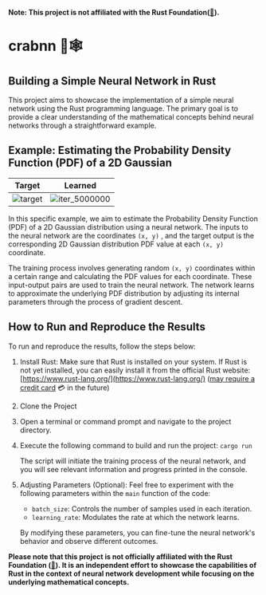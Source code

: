 **Note: This project is not affiliated with the Rust Foundation([🤦](https://twitter.com/rust_foundation/status/1644132378858729474?s=20)).**

# crabnn 🦀🕸️ 

## Building a Simple Neural Network in Rust

This project aims to showcase the implementation of a simple neural network using the Rust programming language. The primary goal is to provide a clear understanding of the mathematical concepts behind neural networks through a straightforward example.

## Example: Estimating the Probability Density Function (PDF) of a 2D Gaussian

Target             |  Learned
:-------------------------:|:-------------------------:
![target](https://github.com/hietalajulius/crabnn/assets/4254623/98a522db-0540-407c-bb39-ccb953891d15)  | ![iter_5000000](https://github.com/hietalajulius/crabnn/assets/4254623/d9eaf240-788b-49be-a1bb-84aa50feb6e0)

In this specific example, we aim to estimate the Probability Density Function (PDF) of a 2D Gaussian distribution using a neural network. The inputs to the neural network are the coordinates `(x, y)` , and the target output is the corresponding 2D Gaussian distribution PDF value at each `(x, y)` coordinate.

The training process involves generating random `(x, y)` coordinates within a certain range and calculating the PDF values for each coordinate. These input-output pairs are used to train the neural network. The network learns to approximate the underlying PDF distribution by adjusting its internal parameters through the process of gradient descent.

## How to Run and Reproduce the Results

To run and reproduce the results, follow the steps below:

1.  Install Rust: Make sure that Rust is installed on your system. If Rust is not yet installed, you can easily install it from the official Rust website: [https://www.rust-lang.org/](https://www.rust-lang.org/) ([may require a credit card](https://twitter.com/rust_foundation/status/1644132378858729474?s=20) 💳 in the future)
    
2.  Clone the Project
    
3.  Open a terminal or command prompt and navigate to the project directory.
    
4.  Execute the following command to build and run the project: `cargo run` 
    
    The script will initiate the training process of the neural network, and you will see relevant information and progress printed in the console.
    
5.  Adjusting Parameters (Optional): Feel free to experiment with the following parameters within the `main` function of the code:
    
    -   `batch_size`: Controls the number of samples used in each iteration.
    -   `learning_rate`: Modulates the rate at which the network learns.
    
    By modifying these parameters, you can fine-tune the neural network's behavior and observe different outcomes.
   

**Please note that this project is not officially affiliated with the Rust Foundation ([🤦](https://twitter.com/rust_foundation/status/1644132378858729474?s=20)). It is an independent effort to showcase the capabilities of Rust in the context of neural network development while focusing on the underlying mathematical concepts.**
